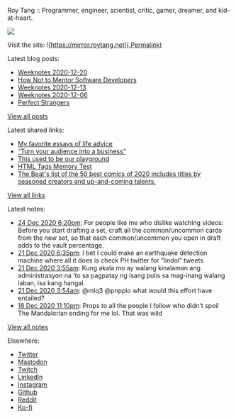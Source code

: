 Roy Tang :: Programmer, engineer, scientist, critic, gamer, dreamer, and kid-at-heart.

![](https://roytang.net/img/profile.jpg)

Visit the site: ![https://mirror.roytang.net](.Permalink)

Latest blog posts:
    

- [Weeknotes 2020-12-20](https://mirror.roytang.net/2020/12/weeknotes-2020-12-20/)
- [How Not to Mentor Software Developers](https://mirror.roytang.net/2020/12/how-not-to-mentor-software-developers/)
- [Weeknotes 2020-12-13](https://mirror.roytang.net/2020/12/weeknotes-2020-12-13/)
- [Weeknotes 2020-12-06](https://mirror.roytang.net/2020/12/weeknotes-2020-12-06/)
- [Perfect Strangers](https://mirror.roytang.net/2020/12/perfect-strangers/)

[View all posts](https://mirror.roytang.net/blog)

Latest shared links:
    

- [My favorite essays of life advice](https://mirror.roytang.net/2020/12/my-favorite-essays-of-life-advice/)
- [“Turn your audience into a business”](https://mirror.roytang.net/2020/12/turn-your-audience-into-a-business/)
- [This used to be our playground](https://mirror.roytang.net/2020/12/this-used-to-be-our-playground/)
- [HTML Tags Memory Test](https://mirror.roytang.net/2020/12/html-tags-memory-test/)
- [The Beat&#39;s list of the 50 best comics of 2020 includes titles by seasoned creators and up-and-coming talents.](https://mirror.roytang.net/2020/12/the-beats-list-of-the-50-best-comics-of-2020-includes-titles-by-seasoned-creators-and-up-and-coming/)

[View all links](https://mirror.roytang.net/links)

Latest notes:
    

- [24 Dec 2020 6:20pm](https://mirror.roytang.net/2020/12/ggvzbuq/): For people like me who dislike watching videos: Before you start drafting a set, craft all the common/uncommon cards from the new set, so that each common/uncommon you open in draft adds to the vault percentage.
- [21 Dec 2020 6:35pm](https://mirror.roytang.net/2020/12/1341090027996999680/): I bet I could make an earthquake detection machine where all it does is check PH twitter for &ldquo;lindol&rdquo; tweets
- [21 Dec 2020 3:55am](https://mirror.roytang.net/2020/12/1340868417394331648/): Kung akala mo ay walang kinalaman ang administrasyon na &lsquo;to sa pagpatay ng isang pulis sa mag-inang walang laban, isa kang hangal.
- [21 Dec 2020 3:54am](https://mirror.roytang.net/2020/12/1340868156378660864/): @mlq3 @pnppio what would this effort have entailed?
- [18 Dec 2020 11:10pm](https://mirror.roytang.net/2020/12/1340072060886765568/): Props to all the people I follow who didn&rsquo;t spoil The Mandalorian ending for me lol. That was wild

[View all notes](https://mirror.roytang.net/notes)

Elsewhere:

- [Twitter](https://twitter.com/roytang)
- [Mastodon](https://mastodon.technology/@roytang)
- [Twitch](https://twitch.tv/twitchyroy)
- [LinkedIn](https://www.linkedin.com/in/roytang)
- [Instagram](https://instagram.com/roytang0400)
- [Github](https://github.com/roytang)
- [Reddit](https://reddit.com/u/hungryroy)
- [Ko-fi](https://ko-fi.com/roytang)